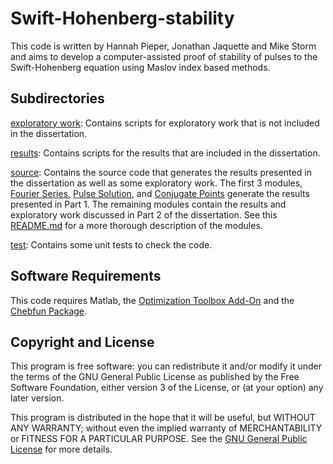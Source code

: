 # Swift-Hohenberg-stability
This code is written by Hannah Pieper, Jonathan Jaquette and Mike Storm and aims to develop a computer-assisted proof of stability of pulses to the Swift-Hohenberg equation using Maslov index based methods.

## Subdirectories 
[exploratory work](exploratory<>work): Contains scripts for exploratory work that is not included in the dissertation.

[results](results): Contains scripts for the results that are included in the dissertation. 

[source](source): Contains the source code that generates the results presented in the dissertation as well as some exploratory work. The first 3 modules, [Fourier Series](source/@FourierSeries), [Pulse Solution](source/@PulseSolution), and [Conjugate Points](source/@ConjugatePoints) generate the results presented in Part 1. The remaining modules contain the results and exploratory work discussed in Part 2 of the dissertation. See this [README.md](source/README.md) for a more thorough description of the modules. 

[test](test): Contains some unit tests to check the code. 


## Software Requirements
This code requires Matlab, the [Optimization Toolbox Add-On](https://www.mathworks.com/products/optimization.html) and the [Chebfun Package](https://www.chebfun.org). 



## Copyright and License 

This program is free software: you can redistribute it and/or modify it
under the terms of the GNU General Public License as published by
the Free Software Foundation, either version 3 of the License, or
(at your option) any later version.

This program is distributed in the hope that it will be useful, but
WITHOUT ANY WARRANTY; without even the implied warranty of
MERCHANTABILITY or FITNESS FOR A PARTICULAR PURPOSE.  See the
[GNU General Public License](LICENSE) for more details.
